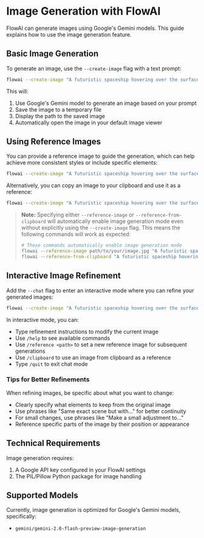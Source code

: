 # Image Generation with FlowAI

FlowAI can generate images using Google's Gemini models. This guide explains how to use the image generation feature.

## Basic Image Generation

To generate an image, use the `--create-image` flag with a text prompt:

```bash
flowai --create-image "A futuristic spaceship hovering over the surface of Mars"
```

This will:
1. Use Google's Gemini model to generate an image based on your prompt
2. Save the image to a temporary file
3. Display the path to the saved image
4. Automatically open the image in your default image viewer

## Using Reference Images

You can provide a reference image to guide the generation, which can help achieve more consistent styles or include specific elements:

```bash
flowai --create-image "A futuristic spaceship hovering over the surface of Mars" --reference-image path/to/your/image.jpg
```

Alternatively, you can copy an image to your clipboard and use it as a reference:

```bash
flowai --create-image "A futuristic spaceship hovering over the surface of Mars" --reference-from-clipboard
```

> **Note:** Specifying either `--reference-image` or `--reference-from-clipboard` will automatically enable image generation mode even without explicitly using the `--create-image` flag. This means the following commands will work as expected:
>
> ```bash
> # These commands automatically enable image generation mode
> flowai --reference-image path/to/your/image.jpg "A futuristic spaceship hovering over the surface of Mars"
> flowai --reference-from-clipboard "A futuristic spaceship hovering over the surface of Mars"
> ```

## Interactive Image Refinement

Add the `--chat` flag to enter an interactive mode where you can refine your generated images:

```bash
flowai --create-image "A futuristic spaceship hovering over the surface of Mars" --chat
```

In interactive mode, you can:
- Type refinement instructions to modify the current image
- Use `/help` to see available commands
- Use `/reference <path>` to set a new reference image for subsequent generations
- Use `/clipboard` to use an image from clipboard as a reference
- Type `/quit` to exit chat mode

### Tips for Better Refinements

When refining images, be specific about what you want to change:

- Clearly specify what elements to keep from the original image
- Use phrases like "Same exact scene but with..." for better continuity
- For small changes, use phrases like "Make a small adjustment to..."
- Reference specific parts of the image by their position or appearance

## Technical Requirements

Image generation requires:
1. A Google API key configured in your FlowAI settings
2. The PIL/Pillow Python package for image handling

## Supported Models

Currently, image generation is optimized for Google's Gemini models, specifically:
- `gemini/gemini-2.0-flash-preview-image-generation` 